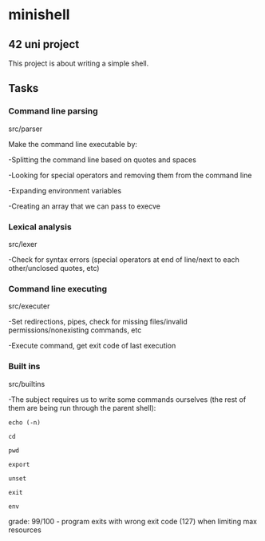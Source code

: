 # minishell

## 42 uni project

This project is about writing a simple shell.

## Tasks

### Command line parsing

src/parser

Make the command line executable by:

  -Splitting the command line based on quotes and spaces
  
  -Looking for special operators and removing them from the command line
  
  -Expanding environment variables
 
  -Creating an array that we can pass to execve

### Lexical analysis

src/lexer

  -Check for syntax errors (special operators at end of line/next to each other/unclosed quotes, etc)

### Command line executing

src/executer

  -Set redirections, pipes, check for missing files/invalid permissions/nonexisting commands, etc
 
  -Execute command, get exit code of last execution

### Built ins

src/builtins

  -The subject requires us to write some commands ourselves (the rest of them are being run through the parent shell):
  
    echo (-n)
    
    cd
    
    pwd
    
    export
    
    unset
    
    exit
    
    env

grade: 99/100 - program exits with wrong exit code (127) when limiting max resources
